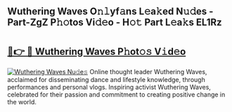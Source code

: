 ## Wuthering Waves O𝚗𝚕yf𝚊ns L𝚎a𝚔ed N𝚞𝚍es - Part-ZgZ P𝚑𝚘tos Vi𝚍𝚎o - H𝚘𝚝 Part L𝚎a𝚔s EL1Rz

# <h2><a href="http://kf71i8l.oniu.top/?m=Wuthering+Waves">🔗👉 🔴 Wuthering Waves P𝚑ot𝚘𝚜 V𝚒d𝚎o</a></h2>

[![Wuthering Waves Nu𝚍e𝚜](https://i.imgur.com/0qMVB7G.gif)](http://kf71i8l.oniu.top/?m=Wuthering+Waves)
Online thought leader Wuthering Waves, acclaimed for disseminating dance and lifestyle knowledge, through performances and personal vlogs. Inspiring activist Wuthering Waves, celebrated for their passion and commitment to creating positive change in the world.  
